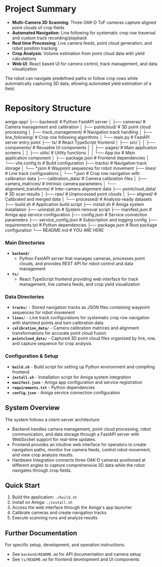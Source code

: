 # Project Summary

- **Multi-Camera 3D Scanning**: Three OAK-D ToF cameras capture aligned point clouds of crop fields
- **Automated Navigation**: Line following for systematic crop row traversal and custom track recording/playback
- **Real time Processing**: Live camera feeds, point cloud generation, and robot position tracking
- **Crop Analysis**: Volume estimation from point cloud data with yield calculations
- **Web UI**: React based UI for camera control, track management, and data visualization

The robot can navigate predefined paths or follow crop rows while automatically capturing 3D data, allowing automated yield estimation of a field.

# Repository Structure

amiga-app/
├── backend/                    # Python FastAPI server
│   ├── cameras/               # Camera management and calibration
│   ├── pointcloud/            # 3D point cloud processing
│   ├── track_management/      # Navigation track handling
│   ├── line_following/        # Crop row following algorithms
│   └── main.py               # FastAPI server entry point
├── ts/                        # React TypeScript frontend
│   ├── src/
│   │   ├── components/       # Reusable UI components
│   │   ├── pages/           # Main application screens
│   │   ├── utils/           # Utility functions
│   │   └── App.tsx          # Main application component
│   ├── package.json         # Frontend dependencies
│   └── vite.config.ts       # Build configuration
├── tracks/                    # Navigation track storage
│   └── *.json               # Waypoint sequences for robot movement
├── lines/                     # Line track configurations
│   └── *.json               # Crop row navigation with calibration data
├── calibration_data/          # Camera calibration files
│   ├── camera_matrices/     # Intrinsic camera parameters
│   └── alignment_transforms/ # Inter-camera alignment data
├── pointcloud_data/           # 3D scan results
│   ├── raw/                 # Unprocessed point clouds
│   ├── aligned/             # Calibrated and merged data
│   └── processed/           # Analysis-ready datasets
├── build.sh                   # Application build script
├── install.sh                 # Amiga system installation
├── uninstall.sh              # System removal script
├── manifest.json             # Amiga app service configuration
├── config.json               # Service connection parameters
├── service_config.json       # Subscription and logging config
├── requirements.txt          # Python dependencies
├── package.json             # Root package configuration
└── README.md                # YOU ARE HERE

### Main Directories

- **`backend/`** 
	- Python FastAPI server that manages cameras, processes point clouds, and provides REST API for robot control and data management
- **`ts/`** 
	- React TypeScript frontend providing web interface for track management, live camera feeds, and crop yield visualization

### Data Directories

- **`tracks/`** - Stored navigation tracks as JSON files containing waypoint sequences for robot movement
- **`lines/`** - Line track configurations for systematic crop row navigation with start/end points and turn calibration data
- **`calibration_data/`** - Camera calibration matrices and alignment transformations for accurate point cloud fusion
- **`pointcloud_data/`** - Captured 3D point cloud files organized by line, row, and capture sequence for crop analysis

### Configuration & Setup

- **`build.sh`** - Build script for setting up Python environment and compiling frontend
- **`install.sh`** - Installation script for Amiga system integration
- **`manifest.json`** - Amiga app configuration and service registration
- **`requirements.txt`** - Python dependencies
- **`config.json`** - Amiga service connection configuration

## System Overview

The system follows a client-server architecture:
- Backend handles camera management, point cloud processing, robot communication, and data storage through a FastAPI server with WebSocket support for real-time updates.
- Frontend provides an intuitive web interface for operators to create navigation paths, monitor live camera feeds, control robot movement, and view crop analysis results.
- Hardware Integration connects three OAK-D cameras positioned at different angles to capture comprehensive 3D data while the robot navigates through crop fields.

## Quick Start

1. Build the application: `./build.sh`
2. Install on Amiga: `./install.sh`
3. Access the web interface through the Amiga's app launcher
4. Calibrate cameras and create navigation tracks
5. Execute scanning runs and analyze results

## Further Documentation

For specific setup, development, and operation instructions:

- See `backend/README.md` for API documentation and camera setup
- See `ts/README.md` for frontend development and UI components
